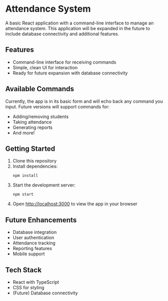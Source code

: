 # Attendance System

A basic React application with a command-line interface to manage an attendance system. This application will be expanded in the future to include database connectivity and additional features.

## Features

- Command-line interface for receiving commands
- Simple, clean UI for interaction
- Ready for future expansion with database connectivity

## Available Commands

Currently, the app is in its basic form and will echo back any command you input. Future versions will support commands for:

- Adding/removing students
- Taking attendance
- Generating reports
- And more!

## Getting Started

1. Clone this repository
2. Install dependencies:
   ```
   npm install
   ```
3. Start the development server:
   ```
   npm start
   ```
4. Open [http://localhost:3000](http://localhost:3000) to view the app in your browser

## Future Enhancements

- Database integration
- User authentication
- Attendance tracking
- Reporting features
- Mobile support

## Tech Stack

- React with TypeScript
- CSS for styling
- (Future) Database connectivity
